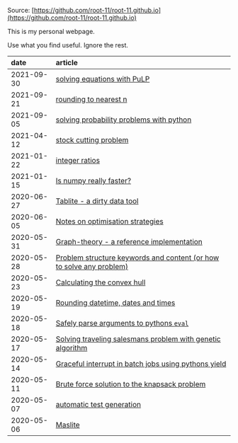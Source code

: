 
Source: [https://github.com/root-11/root-11.github.io](https://github.com/root-11/root-11.github.io)

This is my personal webpage.

Use what you find useful. Ignore the rest.

|date|article|
|:---|:---|
|2021-09-30|[solving equations with PuLP](content/solving_equations_with_pulp.ipynb)|
|2021-09-21|[rounding to nearest n](content/round_to_nearest_n.ipynb)|
|2021-09-05|[solving probability problems with python](content/probabilities_with_python.ipynb)|
|2021-04-12|[stock cutting problem](content/stock_cutting.ipynb)|
|2021-01-22|[integer ratios](content/integer_ratios.ipynb)|
|2021-01-15|[Is numpy really faster?](content/is_numpy_always_faster.ipynb)|
|2020-06-27|[Tablite - a dirty data tool](content/tablite.ipynb)|
|2020-06-05|[Notes on optimisation strategies](content/notes_on_optimization_strategies.ipynb)|
|2020-05-31|[Graph-theory - a reference implementation](content/graph-theory.ipynb)|
|2020-05-28|[Problem structure keywords and content (or how to solve any problem)](content/problem_structure_keyword_contents.ipynb)|
|2020-05-23|[Calculating the convex hull](content/convex_hull.ipynb)|
|2020-05-19|[Rounding datetime, dates and times](content/rounding_date_and_times.ipynb)|
|2020-05-18|[Safely parse arguments to pythons <code>eval</code>](content/safe_eval.ipynb)|
|2020-05-17|[Solving traveling salesmans problem with genetic algorithm](content/tsp_w_ga.ipynb)|
|2020-05-14|[Graceful interrupt in batch jobs using pythons yield](content/graceful_interrupt_using_yield.ipynb)|
|2020-05-11|[Brute force solution to the knapsack problem](content/brute_force_knapsack.ipynb)|
|2020-05-07|[automatic test generation](content/automatic_test_generation.ipynb)|
|2020-05-06|[Maslite](content/maslite.ipynb)|


